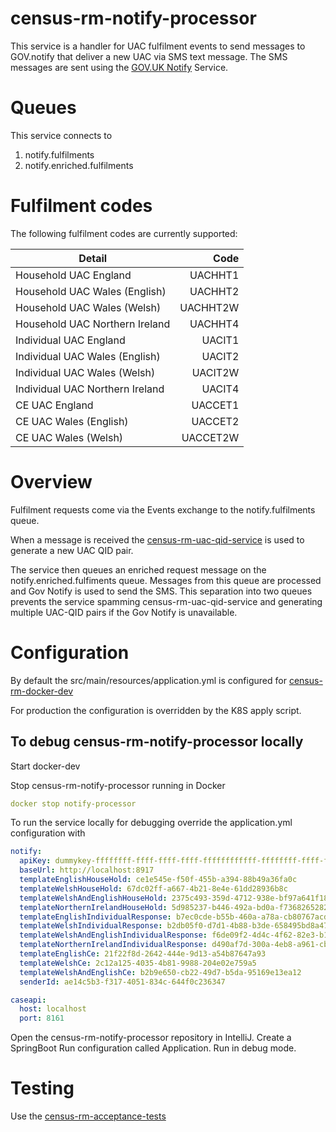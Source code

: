 # census-rm-notify-processor
This service is a handler for UAC fulfilment events to send messages to GOV.notify that deliver a new UAC via SMS text message.
The SMS messages are sent using the [GOV.UK Notify](https://www.notifications.service.gov.uk/) Service.


# Queues
This service connects to 
1. notify.fulfilments
2. notify.enriched.fulfilments

# Fulfilment codes

The following fulfilment codes are currently supported:

| Detail | Code |
|-----------------------------------------|-------:|
|Household UAC England | UACHHT1|
|Household UAC Wales (English) | UACHHT2|
|Household UAC Wales (Welsh) | UACHHT2W|
|Household UAC Northern Ireland | UACHHT4|
|Individual UAC England | UACIT1|
|Individual UAC Wales (English) | UACIT2|
|Individual UAC Wales (Welsh) | UACIT2W|
|Individual UAC Northern Ireland | UACIT4|
|CE UAC England | UACCET1|
|CE UAC Wales (English) | UACCET2|
|CE UAC Wales (Welsh) | UACCET2W|

# Overview

Fulfilment requests come via the Events exchange to the notify.fulfilments queue.

When a message is received the [census-rm-uac-qid-service](https://github.com/ONSdigital/census-rm-uac-qid-service) is used to generate a new UAC QID pair.

The service then queues an enriched request message on the notify.enriched.fulfiments queue. Messages from this queue are processed and Gov Notify is used to send the SMS.
This separation into two queues prevents the service spamming census-rm-uac-qid-service and generating multiple UAC-QID pairs if the Gov Notify is unavailable. 


# Configuration

By default the src/main/resources/application.yml is configured for [census-rm-docker-dev](https://github.com/ONSdigital/census-rm-docker-dev)

For production the configuration is overridden by the K8S apply script.

## To debug census-rm-notify-processor locally 

Start docker-dev

Stop census-rm-notify-processor running in Docker

```yaml
docker stop notify-processor
```

To run the service locally for debugging override the application.yml configuration with

```yaml
notify:
  apiKey: dummykey-ffffffff-ffff-ffff-ffff-ffffffffffff-ffffffff-ffff-ffff-ffff-ffffffffffff
  baseUrl: http://localhost:8917
  templateEnglishHouseHold: ce1e545e-f50f-455b-a394-88b49a36fa0c
  templateWelshHouseHold: 67dc02ff-a667-4b21-8e4e-61dd28936b8c
  templateWelshAndEnglishHouseHold: 2375c493-359d-4712-938e-bf97a641f18f
  templateNorthernIrelandHouseHold: 5d985237-b446-492a-bd0a-f7368265282c
  templateEnglishIndividualResponse: b7ec0cde-b55b-460a-a78a-cb80767acdca
  templateWelshIndividualResponse: b2db05f0-d7d1-4b88-b3de-658495bd8a47
  templateWelshAndEnglishIndividualResponse: f6de09f2-4d4c-4f62-82e3-b1a24e0cf910
  templateNorthernIrelandIndividualResponse: d490af7d-300a-4eb8-a961-cb4de54332ee
  templateEnglishCe: 21f22f8d-2642-444e-9d13-a54b87647a93
  templateWelshCe: 2c12a125-4035-4b81-9988-204e02e759a5
  templateWelshAndEnglishCe: b2b9e650-cb22-49d7-b5da-95169e13ea12
  senderId: ae14c5b3-f317-4051-834c-644f0c236347

caseapi:
  host: localhost
  port: 8161
```

Open the census-rm-notify-processor repository in IntelliJ.
Create a SpringBoot Run configuration called Application.
Run in debug mode.


# Testing

Use the [census-rm-acceptance-tests](https://github.com/ONSdigital/census-rm-acceptance-tests)